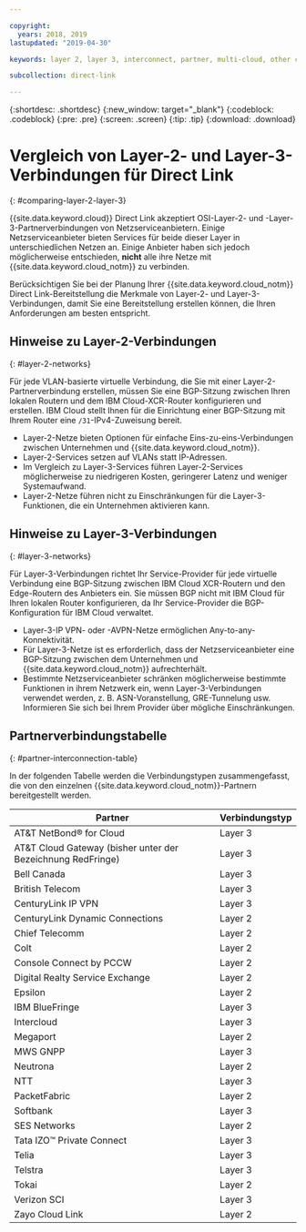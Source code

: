 ```yaml
---

copyright:
  years: 2018, 2019
lastupdated: "2019-04-30"

keywords: layer 2, layer 3, interconnect, partner, multi-cloud, other clouds, BGP, XCR

subcollection: direct-link

---
```


{:shortdesc: .shortdesc}
{:new_window: target="_blank"}
{:codeblock: .codeblock}
{:pre: .pre}
{:screen: .screen}
{:tip: .tip}
{:download: .download}

# Vergleich von Layer-2- und Layer-3-Verbindungen für Direct Link
{: #comparing-layer-2-layer-3}

{{site.data.keyword.cloud}} Direct Link akzeptiert OSI-Layer-2- und -Layer-3-Partnerverbindungen von Netzserviceanbietern. Einige Netzserviceanbieter bieten Services für beide dieser Layer in unterschiedlichen Netzen an. Einige Anbieter haben sich jedoch möglicherweise entschieden, **nicht** alle ihre Netze mit {{site.data.keyword.cloud_notm}} zu verbinden. 

Berücksichtigen Sie bei der Planung Ihrer {{site.data.keyword.cloud_notm}} Direct Link-Bereitstellung die Merkmale von Layer-2- und Layer-3-Verbindungen, damit Sie eine Bereitstellung erstellen können, die Ihren Anforderungen am besten entspricht.

## Hinweise zu Layer-2-Verbindungen
{: #layer-2-networks}

Für jede VLAN-basierte virtuelle Verbindung, die Sie mit einer Layer-2-Partnerverbindung erstellen, müssen Sie eine BGP-Sitzung zwischen Ihren lokalen Routern und dem IBM Cloud-XCR-Router konfigurieren und erstellen. IBM Cloud stellt Ihnen für die Einrichtung einer BGP-Sitzung mit Ihrem Router eine `/31`-IPv4-Zuweisung bereit.

* Layer-2-Netze bieten Optionen für einfache Eins-zu-eins-Verbindungen zwischen Unternehmen und {{site.data.keyword.cloud_notm}}. 
* Layer-2-Services setzen auf VLANs statt IP-Adressen. 
* Im Vergleich zu Layer-3-Services führen Layer-2-Services möglicherweise zu niedrigeren Kosten, geringerer Latenz und weniger Systemaufwand. 
* Layer-2-Netze führen nicht zu Einschränkungen für die Layer-3-Funktionen, die ein Unternehmen aktivieren kann.

## Hinweise zu Layer-3-Verbindungen
{: #layer-3-networks}

Für Layer-3-Verbindungen richtet Ihr Service-Provider für jede virtuelle Verbindung eine BGP-Sitzung zwischen IBM Cloud XCR-Routern und den Edge-Routern des Anbieters ein. Sie müssen BGP nicht mit IBM Cloud für Ihren lokalen Router konfigurieren, da Ihr Service-Provider die BGP-Konfiguration für IBM Cloud verwaltet.

* Layer-3-IP VPN- oder -AVPN-Netze ermöglichen Any-to-any-Konnektivität. 
* Für Layer-3-Netze ist es erforderlich, dass der Netzserviceanbieter eine BGP-Sitzung zwischen dem Unternehmen und {{site.data.keyword.cloud_notm}} aufrechterhält. 
* Bestimmte Netzserviceanbieter schränken möglicherweise bestimmte Funktionen in ihrem Netzwerk ein, wenn Layer-3-Verbindungen verwendet werden, z. B. ASN-Voranstellung, GRE-Tunnelung usw. Informieren Sie sich bei Ihrem Provider über mögliche Einschränkungen.

## Partnerverbindungstabelle
{: #partner-interconnection-table}

In der folgenden Tabelle werden die Verbindungstypen zusammengefasst, die von den einzelnen {{site.data.keyword.cloud_notm}}-Partnern bereitgestellt werden. 

| Partner | Verbindungstyp |  
|-------|-------|
| AT&T NetBond® for Cloud | Layer 3 |
| AT&T Cloud Gateway (bisher unter der Bezeichnung RedFringe)| Layer 3 |
| Bell Canada | Layer 3 | 
| British Telecom | Layer 3  | 
| CenturyLink IP VPN | Layer 3 | 
| CenturyLink Dynamic Connections | Layer 2 | 
| Chief Telecomm | Layer 2 |
| Colt | Layer 2  | 
| Console Connect by PCCW | Layer 2 |
| Digital Realty Service Exchange | Layer 2 | 
| Epsilon | Layer 2 | 
| IBM BlueFringe | Layer 3 | 
| Intercloud | Layer 3 |
| Megaport | Layer 2 |
| MWS GNPP | Layer 3 |
| Neutrona | Layer 2 |
| NTT | Layer 3 |
| PacketFabric | Layer 2  |
| Softbank | Layer 3 |
| SES Networks | Layer 2  |
| Tata IZO™ Private Connect  | Layer 3 | 
| Telia | Layer 3 |
| Telstra | Layer 3 |
| Tokai | Layer 2 | 
| Verizon SCI| Layer 3 |
| Zayo Cloud Link | Layer 2 |
